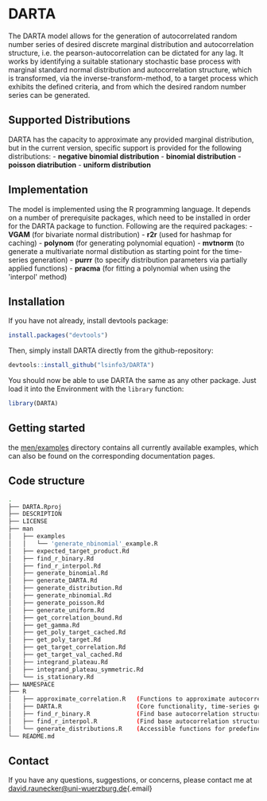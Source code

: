 # DARTA

The DARTA model allows for the generation of autocorrelated random
number series of desired discrete marginal distribution and
autocorrelation structure, i.e. the pearson-autocorrelation can be
dictated for any lag. It works by identifying a suitable stationary
stochastic base process with marginal standard normal distribution and
autocorrelation structure, which is transformed, via the
inverse-transform-method, to a target process which exhibits the defined
criteria, and from which the desired random number series can be
generated.

## Supported Distributions

DARTA has the capacity to approximate any provided marginal
distribution, but in the current version, specific support is provided
for the following distributions: - **negative binomial distribution** -
**binomial distribution** - **poisson diatribution** - **uniform
distribution**

## Implementation

The model is implemented using the R programming language. It depends on
a number of prerequisite packages, which need to be installed in order
for the DARTA package to function. Following are the required
packages: - **VGAM** (for bivariate normal distribution) - **r2r** (used
for hashmap for caching) - **polynom** (for generating polynomial
equation) - **mvtnorm** (to generate a multivariate normal distibution
as starting point for the time-series generation) - **purrr** (to
specify distribution parameters via partially applied functions) -
**pracma** (for fitting a polynomial when using the 'interpol' method)

## Installation

If you have not already, install devtools package:

``` r
install.packages("devtools")
```

Then, simply install DARTA directly from the github-repository:

``` r
devtools::install_github("lsinfo3/DARTA")
```

You should now be able to use DARTA the same as any other package. Just
load it into the Environment with the <code>library</code> function:

``` r
library(DARTA)
```

## Getting started

the [men/examples](man/examples) directory contains all currently available 
examples, which can also be found on the corresponding documentation pages.

## Code structure

``` bash
.
├── DARTA.Rproj
├── DESCRIPTION
├── LICENSE
├── man
│   ├── examples
│   │   └── 'generate_nbinomial'_example.R
│   ├── expected_target_product.Rd
│   ├── find_r_binary.Rd
│   ├── find_r_interpol.Rd
│   ├── generate_binomial.Rd
│   ├── generate_DARTA.Rd
│   ├── generate_distribution.Rd
│   ├── generate_nbinomial.Rd
│   ├── generate_poisson.Rd
│   ├── generate_uniform.Rd
│   ├── get_correlation_bound.Rd
│   ├── get_gamma.Rd
│   ├── get_poly_target_cached.Rd
│   ├── get_poly_target.Rd
│   ├── get_target_correlation.Rd
│   ├── get_target_val_cached.Rd
│   ├── integrand_plateau.Rd
│   ├── integrand_plateau_symmetric.Rd
│   └── is_stationary.Rd
├── NAMESPACE
├── R
│   ├── approximate_correlation.R   (Functions to approximate autocorrelation)
│   ├── DARTA.R                     (Core functionality, time-series generation)
│   ├── find_r_binary.R             (Find base autocorrelation structure by binary search)
│   ├── find_r_interpol.R           (Find base autocorrelation structure by interpolation from polynomial)
│   └── generate_distributions.R    (Accessible functions for predefined CDFs)
└── README.md
```

## Contact

If you have any questions, suggestions, or concerns, please contact me
at
[david.raunecker\@uni-wuerzburg.de](mailto:david.raunecker@uni-wuerzburg.de){.email}
